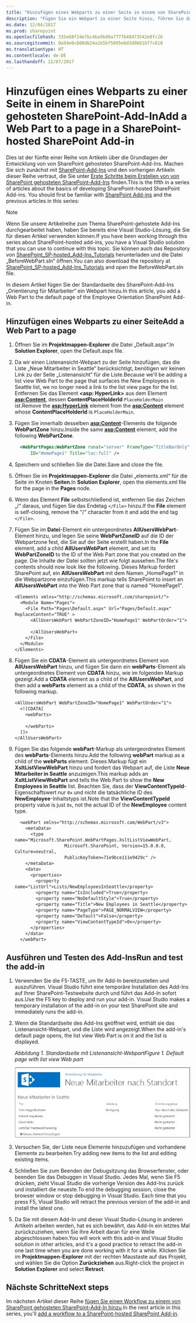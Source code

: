 ```yaml
---
title: "Hinzufügen eines Webparts zu einer Seite in einem von SharePoint gehosteten SharePoint-Add-In"
description: "Fügen Sie ein Webpart zu einer Seite hinzu, führen Sie das Add-In aus und testen Sie es."
ms.date: 12/04/2017
ms.prod: sharepoint
ms.openlocfilehash: 335e68f24e7bc4ba9bd8a7777b48473542e8fc26
ms.sourcegitcommit: 0a94e0c600db24a1b5bf5895e6d3d9681bf7c810
ms.translationtype: HT
ms.contentlocale: de-DE
ms.lasthandoff: 12/07/2017
---
```

# <a name="add-a-web-part-to-a-page-in-a-sharepoint-hosted-sharepoint-add-in"></a><span data-ttu-id="c6256-103">Hinzufügen eines Webparts zu einer Seite in einem in SharePoint gehosteten SharePoint-Add-In</span><span class="sxs-lookup"><span data-stu-id="c6256-103">Add a Web Part to a page in a SharePoint-hosted SharePoint Add-in</span></span>

<span data-ttu-id="c6256-104">Dies ist der fünfte einer Reihe von Artikeln über die Grundlagen der Entwicklung von von SharePoint gehosteten SharePoint-Add-Ins. Machen Sie sich zunächst mit [SharePoint-Add-Ins](sharepoint-add-ins.md) und den vorherigen Artikeln dieser Reihe vertraut, die Sie unter [Erste Schritte beim Erstellen von von SharePoint gehosteten SharePoint-Add-Ins](get-started-creating-sharepoint-hosted-sharepoint-add-ins.md#Nextsteps) finden.</span><span class="sxs-lookup"><span data-stu-id="c6256-104">This is the fifth in a series of articles about the basics of developing SharePoint-hosted SharePoint Add-ins. You should first be familiar with [SharePoint Add-ins](sharepoint-add-ins.md) and the previous articles in this series:</span></span> 
    
> [!NOTE]
> <span data-ttu-id="c6256-105">Wenn Sie unsere Artikelreihe zum Thema SharePoint-gehostete Add-Ins durchgearbeitet haben, haben Sie bereits eine Visual Studio-Lösung, die Sie für diesen Artikel verwenden können.</span><span class="sxs-lookup"><span data-stu-id="c6256-105">If you have been working through this series about SharePoint-hosted add-ins, you have a Visual Studio solution that you can use to continue with this topic.</span></span> <span data-ttu-id="c6256-106">Sie können auch das Repository von [SharePoint_SP-hosted_Add-Ins_Tutorials](https://github.com/OfficeDev/SharePoint_SP-hosted_Add-Ins_Tutorials) herunterladen und die Datei „BeforeWebPart.sln“ öffnen.</span><span class="sxs-lookup"><span data-stu-id="c6256-106">You can also download the repository at [SharePoint_SP-hosted_Add-Ins_Tutorials](https://github.com/OfficeDev/SharePoint_SP-hosted_Add-Ins_Tutorials) and open the BeforeWebPart.sln file.</span></span>

<span data-ttu-id="c6256-107">In diesem Artikel fügen Sie der Standardseite des SharePoint-Add-Ins „Orientierung für Mitarbeiter“ ein Webpart hinzu.</span><span class="sxs-lookup"><span data-stu-id="c6256-107">In this article, you add a Web Part to the default page of the Employee Orientation SharePoint Add-in.</span></span>

## <a name="add-a-web-part-to-a-page"></a><span data-ttu-id="c6256-108">Hinzufügen eines Webparts zu einer Seite</span><span class="sxs-lookup"><span data-stu-id="c6256-108">Add a Web Part to a page</span></span>

1. <span data-ttu-id="c6256-109">Öffnen Sie im **Projektmappen-Explorer** die Datei „Default.aspx“.</span><span class="sxs-lookup"><span data-stu-id="c6256-109">In **Solution Explorer**, open the Default.aspx file.</span></span> 

2. <span data-ttu-id="c6256-110">Da wir einen Listenansicht-Webpart zu der Seite hinzufügen, das die Liste „Neue Mitarbeiter in Seattle“ berücksichtigt, benötigen wir keinen Link zu der Seite „Listenansicht“ für die Liste.</span><span class="sxs-lookup"><span data-stu-id="c6256-110">Because we'll be adding a list view Web Part to the page that surfaces the New Employees in Seattle list, we no longer need a link to the list view page for the list.</span></span> <span data-ttu-id="c6256-111">Entfernen Sie das Element **<asp: HyperLink>** aus dem Element **<asp:Content>**, dessen **ContentPlaceHolderId** `PlaceHolderMain` ist.</span><span class="sxs-lookup"><span data-stu-id="c6256-111">Remove the **<asp:HyperLink>** element from the **<asp:Content>** element whose **ContentPlaceHolderId** is `PlaceHolderMain`.</span></span> 

3. <span data-ttu-id="c6256-112">Fügen Sie innerhalb desselben **<asp:Content>**-Elements die folgende **WebPartZone** hinzu.</span><span class="sxs-lookup"><span data-stu-id="c6256-112">Inside the same **<asp:Content>** element, add the following **WebPartZone**.</span></span> 
    
    ```XML
      <WebPartPages:WebPartZone runat="server" FrameType="TitleBarOnly" 
          ID="HomePage1" Title="loc:full" />
    ```

4. <span data-ttu-id="c6256-113">Speichern und schließen Sie die Datei.</span><span class="sxs-lookup"><span data-stu-id="c6256-113">Save and close the file.</span></span>

5. <span data-ttu-id="c6256-114">Öffnen Sie im **Projektmappen-Explorer** die Datei „elements.xml“ für die Seite im Knoten **Seiten**.</span><span class="sxs-lookup"><span data-stu-id="c6256-114">In **Solution Explorer**, open the elements.xml file for the page in the **Pages** node.</span></span>

6. <span data-ttu-id="c6256-115">Wenn das Element **File** selbstschließend ist, entfernen Sie das Zeichen „/“ daraus, und fügen Sie das Endetag `</File>` hinzu.</span><span class="sxs-lookup"><span data-stu-id="c6256-115">If the **File** element is self-closing, remove the "/" character from it and add the end tag `</File>`.</span></span>

7. <span data-ttu-id="c6256-116">Fügen Sie im **Datei**-Element ein untergeordnetes **AllUsersWebPart**-Element hinzu, und legen Sie seine **WebPartZoneID** auf die ID der Webpartzone fest, die Sie auf der Seite erstellt haben.</span><span class="sxs-lookup"><span data-stu-id="c6256-116">In the **File** element, add a child **AllUsersWebPart** element, and set its **WebPartZoneID** to the ID of the Web Part zone that you created on the page.</span></span> <span data-ttu-id="c6256-117">Die Inhalte der Datei sollten jetzt wie folgt aussehen.</span><span class="sxs-lookup"><span data-stu-id="c6256-117">The file's contents should now look like the following.</span></span> <span data-ttu-id="c6256-118">Dieses Markup fordert SharePoint auf, ein **AllUsersWebPart** mit dem Namen „HomePage1“ in die Webpartzone einzufügen.</span><span class="sxs-lookup"><span data-stu-id="c6256-118">This markup tells SharePoint to insert an **AllUsersWebPart** into the Web Part zone that is named "HomePage1".</span></span>
    
    ```
    <Elements xmlns="http://schemas.microsoft.com/sharepoint/">
      <Module Name="Pages">
        <File Path="Pages\Default.aspx" Url="Pages/Default.aspx" ReplaceContent="TRUE" >
          <AllUsersWebPart WebPartZoneID="HomePage1" WebPartOrder="1">

          </AllUsersWebPart>
        </File>
      </Module>
    </Elements>

    ```

8. <span data-ttu-id="c6256-119">Fügen Sie ein **CDATA**-Element als untergeordnetes Element von **AllUsersWebPart** hinzu, und fügen Sie dann ein **webParts**-Element als untergeordnetes Element von **CDATA** hinzu, wie im folgenden Markup gezeigt.</span><span class="sxs-lookup"><span data-stu-id="c6256-119">Add a **CDATA** element as a child of the **AllUsersWebPart**, and then add a **webParts** element as a child of the **CDATA**, as shown in the following markup.</span></span> 
    
    ```
    <AllUsersWebPart WebPartZoneID="HomePage1" WebPartOrder="1">
      <![CDATA[
        <webParts>

        </webParts>
      ]]>
    </AllUsersWebPart>
    ```

9. <span data-ttu-id="c6256-120">Fügen Sie das folgende **webPart**-Markup als untergeordnetes Element des **webParts**-Elements hinzu.</span><span class="sxs-lookup"><span data-stu-id="c6256-120">Add the following **webPart** markup as a child of the **webParts** element.</span></span> <span data-ttu-id="c6256-121">Dieses Markup fügt ein **XsltListViewWebPart** hinzu und fordert das Webpart auf, die Liste **Neue Mitarbeiter in Seattle** anzuzeigen.</span><span class="sxs-lookup"><span data-stu-id="c6256-121">This markup adds an **XsltListViewWebPart** and tells the Web Part to show the **New Employees in Seattle** list.</span></span> <span data-ttu-id="c6256-122">Beachten Sie, dass der **ViewContentTypeId**-Eigenschaftswert nur `0x` und nicht die tatsächliche ID des **NewEmployee**-Inhaltstyps ist.</span><span class="sxs-lookup"><span data-stu-id="c6256-122">Note that the **ViewContentTypeId** property value is just `0x`, not the actual ID of the **NewEmployee** content type.</span></span>
    
    ```
      <webPart xmlns="http://schemas.microsoft.com/WebPart/v3">
        <metaData>
          <type name="Microsoft.SharePoint.WebPartPages.XsltListViewWebPart, 
                       Microsoft.SharePoint, Version=15.0.0.0, Culture=neutral, 
                       PublicKeyToken=71e9bce111e9429c" />
        </metaData>
        <data>
          <properties>
            <property name="ListUrl">Lists/NewEmployeesInSeattle</property>
            <property name="IsIncluded">True</property>
            <property name="NoDefaultStyle">True</property>
            <property name="Title">New Employees in Seattle</property>
            <property name="PageType">PAGE_NORMALVIEW</property>
            <property name="Default">False</property>
            <property name="ViewContentTypeId">0x</property>
          </properties>
        </data>
      </webPart>
    ```


## <a name="run-and-test-the-add-in"></a><span data-ttu-id="c6256-123">Ausführen und Testen des Add-Ins</span><span class="sxs-lookup"><span data-stu-id="c6256-123">Run and test the add-in</span></span>

1. <span data-ttu-id="c6256-p105">Verwenden Sie die F5-TASTE, um Ihr Add-In bereitzustellen und auszuführen. Visual Studio führt eine temporäre Installation des Add-Ins auf Ihrer SharePoint-Testwebsite durch und führt das Add-In sofort aus.</span><span class="sxs-lookup"><span data-stu-id="c6256-p105">Use the F5 key to deploy and run your add-in. Visual Studio makes a temporary installation of the add-in on your test SharePoint site and immediately runs the add-in.</span></span> 

2. <span data-ttu-id="c6256-126">Wenn die Standardseite des Add-Ins geöffnet wird, enthält sie das Listenansicht-Webpart, und die Liste wird angezeigt.</span><span class="sxs-lookup"><span data-stu-id="c6256-126">When the add-in's default page opens, the list view Web Part is on it and the list is displayed.</span></span> 
    
   <span data-ttu-id="c6256-127">*Abbildung 1. Standardseite mit Listenansicht-Webpart*</span><span class="sxs-lookup"><span data-stu-id="c6256-127">*Figure 1. Default page with list view Web part*</span></span>

   ![Standardseite des Add-Ins mit Anzeige der Liste „Neue Mitarbeiter in Seattle“ in einem Webpart](../images/31e8e4b1-e2e6-416b-b360-9979a1f16fc7.PNG)

3. <span data-ttu-id="c6256-129">Versuchen Sie, der Liste neue Elemente hinzuzufügen und vorhandene Elemente zu bearbeiten.</span><span class="sxs-lookup"><span data-stu-id="c6256-129">Try adding new items to the list and editing existing items.</span></span>

4. <span data-ttu-id="c6256-p106">Schließen Sie zum Beenden der Debugsitzung das Browserfenster, oder beenden Sie das Debuggen in Visual Studio. Jedes Mal, wenn Sie F5 drücken, zieht Visual Studio die vorherige Version des Add-Ins zurück und installiert die neueste.</span><span class="sxs-lookup"><span data-stu-id="c6256-p106">To end the debugging session, close the browser window or stop debugging in Visual Studio. Each time that you press F5, Visual Studio will retract the previous version of the add-in and install the latest one.</span></span>

5. <span data-ttu-id="c6256-132">Da Sie mit diesem Add-In und dieser Visual Studio-Lösung in anderen Artikeln arbeiten werden, hat es sich bewährt, das Add-In ein letztes Mal zurückzuziehen, wenn Sie Ihre Arbeit daran für eine Weile abgeschlossen haben.</span><span class="sxs-lookup"><span data-stu-id="c6256-132">You will work with this add-in and Visual Studio solution in other articles, and it's a good practice to retract the add-in one last time when you are done working with it for a while.</span></span> <span data-ttu-id="c6256-133">Klicken Sie im **Projektmappen-Explorer** mit der rechten Maustaste auf das Projekt, und wählen Sie die Option **Zurückziehen** aus.</span><span class="sxs-lookup"><span data-stu-id="c6256-133">Right-click the project in **Solution Explorer** and select **Retract**.</span></span>


## <a name="next-steps"></a><span data-ttu-id="c6256-134">Nächste Schritte</span><span class="sxs-lookup"><span data-stu-id="c6256-134">Next steps</span></span> 
<span data-ttu-id="c6256-135"><a name="Nextsteps"> </a></span><span class="sxs-lookup"><span data-stu-id="c6256-135"></span></span>

<span data-ttu-id="c6256-136">Im nächsten Artikel dieser Reihe [fügen Sie einen Workflow zu einem von SharePoint gehosteten SharePoint-Add-In hinzu](add-a-workflow-to-a-sharepoint-hosted-sharepoint-add-in.md).</span><span class="sxs-lookup"><span data-stu-id="c6256-136">In the next article in this series, you'll [add a workflow to a SharePoint-hosted SharePoint Add-in](add-a-workflow-to-a-sharepoint-hosted-sharepoint-add-in.md).</span></span>
 

 

